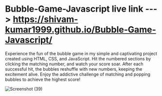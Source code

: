 # Bubble-Game-Javascript live link --->  https://shivam-kumar1999.github.io/Bubble-Game-Javascript/

Experience the fun of the bubble game in my simple and captivating project created using HTML, CSS, and JavaScript.
Hit the numbered sections by clicking the matching number, and watch your score soar. 
After each successful hit, the bubbles reshuffle with new numbers, keeping the excitement alive. 
Enjoy the addictive challenge of matching and popping bubbles to achieve the highest score!

![Screenshot (39)](https://github.com/shivam-kumar1999/Bubble-Game-Javascript/assets/99277501/8668aafa-4d79-46dd-a066-5c773ac340b7)

